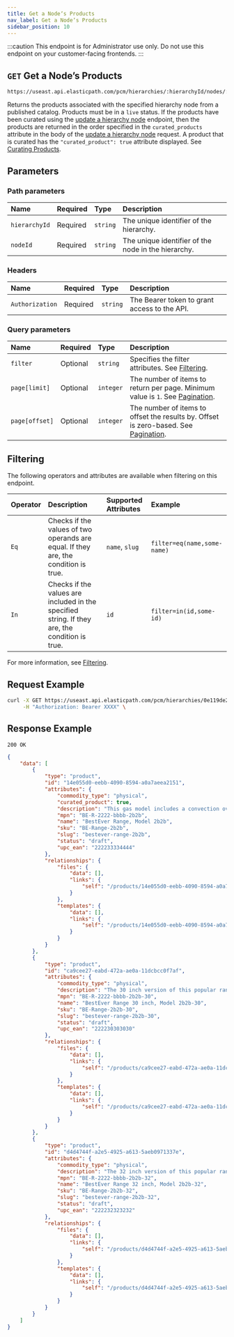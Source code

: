 ```yaml
---
title: Get a Nodeʼs Products
nav_label: Get a Nodeʼs Products
sidebar_position: 10
---
```


:::caution
This endpoint is for Administrator use only. Do not use this endpoint on your customer-facing frontends.
:::

## `GET` Get a Nodeʼs Products

```http
https://useast.api.elasticpath.com/pcm/hierarchies/:hierarchyId/nodes/:nodeId/products
```

Returns the products associated with the specified hierarchy node from a published catalog. Products must be in a `live` status. If the products have been curated using the [update a hierarchy node](/docs/pxm/products/pxm-products-commerce-manager/curating-products) endpoint, then the products are returned in the order specified in the `curated_products` attribute in the body of the [update a hierarchy node](/docs/pxm/products/pxm-products-commerce-manager/curating-products) request. A product that is curated has the `"curated_product": true` attribute displayed. See [Curating Products](/docs/pxm/products/curating-products).

## Parameters

### Path parameters

| Name | Required | Type | Description |
| :--- | :--- | :--- | :--- |
| `hierarchyId` | Required | `string` | The unique identifier of the hierarchy. |
| `nodeId` | Required | `string` | The unique identifier of the node in the hierarchy. |

### Headers

| Name | Required | Type | Description |
| :--- | :--- | :--- | :--- |
| `Authorization` | Required | `string` | The Bearer token to grant access to the API. |

### Query parameters

| Name | Required | Type | Description |
| :--- | :--- | :--- | :--- |
| `filter`| Optional | `string` | Specifies the filter attributes. See [Filtering](#filtering). |
| `page[limit]` | Optional | `integer` | The number of items to return per page. Minimum value is `1`. See [Pagination](/docs/api-overview/pagination). |
| `page[offset]` | Optional | `integer` | The number of items to offset the results by. Offset is zero-based. See [Pagination](/docs/api-overview/pagination). |

## Filtering

The following operators and attributes are available when filtering on this endpoint.

| Operator | Description | Supported Attributes | Example |
|:--- |:--- |:--- |:--- |
| `Eq` | Checks if the values of two operands are equal. If they are, the condition is true. | `name`, `slug` | `filter=eq(name,some-name)` |
| `In` | Checks if the values are included in the specified string. If they are, the condition is true. | `id` | `filter=in(id,some-id)` |

For more information, see [Filtering](/docs/api-overview/filtering).

## Request Example

```bash
curl -X GET https://useast.api.elasticpath.com/pcm/hierarchies/0e119de2-5fb0-4bca-9b84-b3fc6c903007/nodes/de3c3590-4138-4943-b04d-d7b7dc48fa54/products \
     -H "Authorization: Bearer XXXX" \
```

## Response Example

`200 OK`

```json
{
    "data": [
        {
            "type": "product",
            "id": "14e055d0-eebb-4090-8594-a0a7aeea2151",
            "attributes": {
                "commodity_type": "physical",
                "curated_product": true,
                "description": "This gas model includes a convection oven.",
                "mpn": "BE-R-2222-bbbb-2b2b",
                "name": "BestEver Range, Model 2b2b",
                "sku": "BE-Range-2b2b",
                "slug": "bestever-range-2b2b",
                "status": "draft",
                "upc_ean": "222233334444"
            },
            "relationships": {
                "files": {
                    "data": [],
                    "links": {
                        "self": "/products/14e055d0-eebb-4090-8594-a0a7aeea2151/relationships/files"
                    }
                },
                "templates": {
                    "data": [],
                    "links": {
                        "self": "/products/14e055d0-eebb-4090-8594-a0a7aeea2151/relationships/templates"
                    }
                }
            }
        },
        {
            "type": "product",
            "id": "ca9cee27-eabd-472a-ae0a-11dcbcc0f7af",
            "attributes": {
                "commodity_type": "physical",
                "description": "The 30 inch version of this popular range.",
                "mpn": "BE-R-2222-bbbb-2b2b-30",
                "name": "BestEver Range 30 inch, Model 2b2b-30",
                "sku": "BE-Range-2b2b-30",
                "slug": "bestever-range-2b2b-30",
                "status": "draft",
                "upc_ean": "222230303030"
            },
            "relationships": {
                "files": {
                    "data": [],
                    "links": {
                        "self": "/products/ca9cee27-eabd-472a-ae0a-11dcbcc0f7af/relationships/files"
                    }
                },
                "templates": {
                    "data": [],
                    "links": {
                        "self": "/products/ca9cee27-eabd-472a-ae0a-11dcbcc0f7af/relationships/templates"
                    }
                }
            }
        },
        {
            "type": "product",
            "id": "d4d4744f-a2e5-4925-a613-5aeb0971337e",
            "attributes": {
                "commodity_type": "physical",
                "description": "The 32 inch version of this popular range.",
                "mpn": "BE-R-2222-bbbb-2b2b-32",
                "name": "BestEver Range 32 inch, Model 2b2b-32",
                "sku": "BE-Range-2b2b-32",
                "slug": "bestever-range-2b2b-32",
                "status": "draft",
                "upc_ean": "222232323232"
            },
            "relationships": {
                "files": {
                    "data": [],
                    "links": {
                        "self": "/products/d4d4744f-a2e5-4925-a613-5aeb0971337e/relationships/files"
                    }
                },
                "templates": {
                    "data": [],
                    "links": {
                        "self": "/products/d4d4744f-a2e5-4925-a613-5aeb0971337e/relationships/templates"
                    }
                }
            }
        }
    ]
}
```
